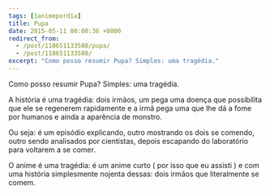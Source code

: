 ```yaml
---
tags: [1animepordia]
title: Pupa
date: 2015-05-11 00:00:36 +0000
redirect_from:
  - /post/118651133580/pupa/
  - /post/118651133580/
excerpt: "Como posso resumir Pupa? Simples: uma tragédia."
---
```


Como posso resumir Pupa? Simples: uma tragédia.

A história é uma tragédia: dois irmãos, um pega uma doença que
possibilita que ele se regenerem rapidamente e a irmã pega uma que lhe
dá a fome por humanos e ainda a aparência de monstro.

Ou seja: é um episódio explicando, outro mostrando os dois se comendo,
outro sendo analisados por cientistas, depois escapando do laboratório
para voltarem a se comer.

O anime é uma tragédia: é um anime curto ( por isso que eu assisti ) e
com uma história simplesmente nojenta dessas: dois irmãos que
literalmente se comem.


